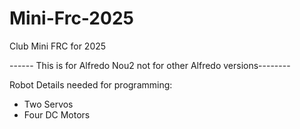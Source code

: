 # Mini-Frc-2025
Club Mini FRC for 2025


------ This is for Alfredo Nou2 not for other Alfredo versions--------



Robot Details needed for programming:
- Two Servos
- Four DC Motors


